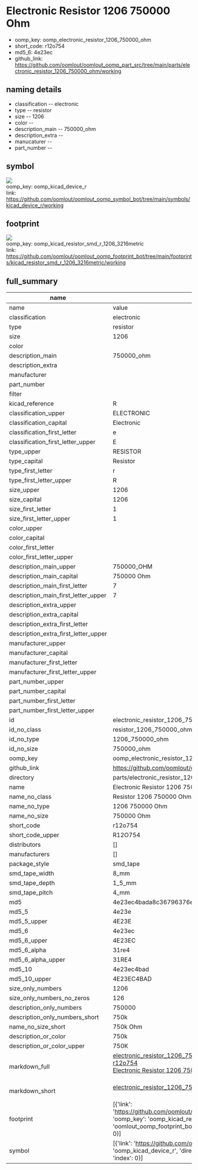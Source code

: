 # Electronic Resistor 1206 750000 Ohm

  
* oomp_key: oomp_electronic_resistor_1206_750000_ohm 
* short_code: r12o754
* md5_6: 4e23ec  
* github_link: https://github.com/oomlout/oomlout_oomp_part_src/tree/main/parts/electronic_resistor_1206_750000_ohm/working  
## naming details
* classification -- electronic
* type -- resistor
* size -- 1206
* color -- 
* description_main -- 750000_ohm
* description_extra -- 
* manucaturer -- 
* part_number -- 



## symbol

![](symbol/{index}/working/working_600.png)  
oomp_key: oomp_kicad_device_r  
link: https://github.com/oomlout/oomlout_oomp_symbol_bot/tree/main/symbols/kicad_device_r/working  

## footprint

![](footprint/{index}/working/working_600.png)  
oomp_key: oomp_kicad_resistor_smd_r_1206_3216metric  
link: https://github.com/oomlout/oomlout_oomp_footprint_bot/tree/main/footprints/kicad_resistor_smd_r_1206_3216metric/working  

## full_summary
| name | value | 
| --- | --- | 
| name | value | 
| classification | electronic | 
| type | resistor | 
| size | 1206 | 
| color |  | 
| description_main | 750000_ohm | 
| description_extra |  | 
| manufacturer |  | 
| part_number |  | 
| filter |  | 
| kicad_reference | R | 
| classification_upper | ELECTRONIC | 
| classification_capital | Electronic | 
| classification_first_letter | e | 
| classification_first_letter_upper | E | 
| type_upper | RESISTOR | 
| type_capital | Resistor | 
| type_first_letter | r | 
| type_first_letter_upper | R | 
| size_upper | 1206 | 
| size_capital | 1206 | 
| size_first_letter | 1 | 
| size_first_letter_upper | 1 | 
| color_upper |  | 
| color_capital |  | 
| color_first_letter |  | 
| color_first_letter_upper |  | 
| description_main_upper | 750000_OHM | 
| description_main_capital | 750000 Ohm | 
| description_main_first_letter | 7 | 
| description_main_first_letter_upper | 7 | 
| description_extra_upper |  | 
| description_extra_capital |  | 
| description_extra_first_letter |  | 
| description_extra_first_letter_upper |  | 
| manufacturer_upper |  | 
| manufacturer_capital |  | 
| manufacturer_first_letter |  | 
| manufacturer_first_letter_upper |  | 
| part_number_upper |  | 
| part_number_capital |  | 
| part_number_first_letter |  | 
| part_number_first_letter_upper |  | 
| id | electronic_resistor_1206_750000_ohm | 
| id_no_class | resistor_1206_750000_ohm | 
| id_no_type | 1206_750000_ohm | 
| id_no_size | 750000_ohm | 
| oomp_key | oomp_electronic_resistor_1206_750000_ohm | 
| github_link | https://github.com/oomlout/oomlout_oomp_part_src/tree/main/parts/electronic_resistor_1206_750000_ohm/working | 
| directory | parts/electronic_resistor_1206_750000_ohm | 
| name | Electronic Resistor 1206 750000 Ohm | 
| name_no_class | Resistor 1206 750000 Ohm | 
| name_no_type | 1206 750000 Ohm | 
| name_no_size | 750000 Ohm | 
| short_code | r12o754 | 
| short_code_upper | R12O754 | 
| distributors | [] | 
| manufacturers | [] | 
| package_style | smd_tape | 
| smd_tape_width | 8_mm | 
| smd_tape_depth | 1_5_mm | 
| smd_tape_pitch | 4_mm | 
| md5 | 4e23ec4bada8c36796376eae8dc3c667 | 
| md5_5 | 4e23e | 
| md5_5_upper | 4E23E | 
| md5_6 | 4e23ec | 
| md5_6_upper | 4E23EC | 
| md5_6_alpha | 31re4 | 
| md5_6_alpha_upper | 31RE4 | 
| md5_10 | 4e23ec4bad | 
| md5_10_upper | 4E23EC4BAD | 
| size_only_numbers | 1206 | 
| size_only_numbers_no_zeros | 126 | 
| description_only_numbers | 750000 | 
| description_only_numbers_short | 750k | 
| name_no_size_short | 750k Ohm | 
| description_or_color | 750k | 
| description_or_color_upper | 750K | 
| markdown_full | [electronic_resistor_1206_750000_ohm](https://github.com/oomlout/oomlout_oomp_part_src/tree/main/parts/electronic_resistor_1206_750000_ohm/working)<br>[r12o754](https://github.com/oomlout/oomlout_oomp_part_src/tree/main/parts/electronic_resistor_1206_750000_ohm/working)<br>[Electronic Resistor 1206 750000 Ohm](https://github.com/oomlout/oomlout_oomp_part_src/tree/main/parts/electronic_resistor_1206_750000_ohm/working)<br><br> | 
| markdown_short | [electronic_resistor_1206_750000_ohm](https://github.com/oomlout/oomlout_oomp_part_src/tree/main/parts/electronic_resistor_1206_750000_ohm/working)<br><br> | 
| footprint | [{'link': 'https://github.com/oomlout/oomlout_oomp_footprint_bot/tree/main/foootprntss/kicad_resistor_smd_r_1206_3216metric', 'oomp_key': 'oomp_kicad_resistor_smd_r_1206_3216metric', 'directory': 'oomlout_oomp_footprint_bot/footprints/kicad_resistor_smd_r_1206_3216metric//working/working.kicad_mod', 'index': 0}] | 
| symbol | [{'link': 'https://github.com/oomlout/oomlout_oomp_symbol_bot/tree/main/symbols/kicad_device_r', 'oomp_key': 'oomp_kicad_device_r', 'directory': 'oomlout_oomp_symbol_bot/symbols/kicad_device_r//working/working.kicad_sym', 'index': 0}] | 
